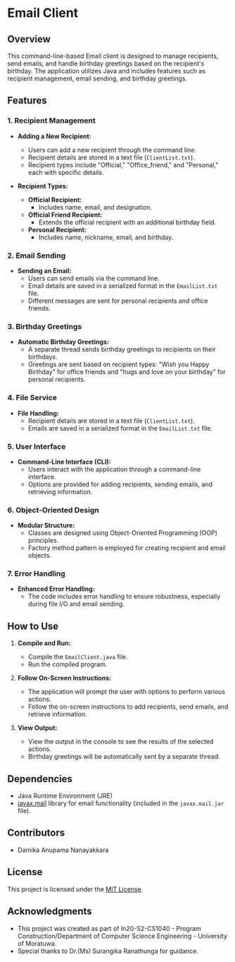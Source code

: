 # Email Client

## Overview

This command-line-based Email client is designed to manage recipients, send emails, and handle birthday greetings based on the recipient's birthday. The application utilizes Java and includes features such as recipient management, email sending, and birthday greetings.

## Features

### 1. Recipient Management

- **Adding a New Recipient:**
    - Users can add a new recipient through the command line.
    - Recipient details are stored in a text file (`ClientList.txt`).
    - Recipient types include "Official," "Office_friend," and "Personal," each with specific details.

- **Recipient Types:**
    - **Official Recipient:**
        - Includes name, email, and designation.
    - **Official Friend Recipient:**
        - Extends the official recipient with an additional birthday field.
    - **Personal Recipient:**
        - Includes name, nickname, email, and birthday.

### 2. Email Sending

- **Sending an Email:**
    - Users can send emails via the command line.
    - Email details are saved in a serialized format in the `EmailList.txt` file.
    - Different messages are sent for personal recipients and office friends.

### 3. Birthday Greetings

- **Automatic Birthday Greetings:**
    - A separate thread sends birthday greetings to recipients on their birthdays.
    - Greetings are sent based on recipient types: "Wish you Happy Birthday" for office friends and "hugs and love on your birthday" for personal recipients.

### 4. File Service

- **File Handling:**
    - Recipient details are stored in a text file (`ClientList.txt`).
    - Emails are saved in a serialized format in the `EmailList.txt` file.

### 5. User Interface

- **Command-Line Interface (CLI):**
    - Users interact with the application through a command-line interface.
    - Options are provided for adding recipients, sending emails, and retrieving information.

### 6. Object-Oriented Design

- **Modular Structure:**
    - Classes are designed using Object-Oriented Programming (OOP) principles.
    - Factory method pattern is employed for creating recipient and email objects.

### 7. Error Handling

- **Enhanced Error Handling:**
    - The code includes error handling to ensure robustness, especially during file I/O and email sending.

## How to Use

1. **Compile and Run:**
    - Compile the `EmailClient.java` file.
    - Run the compiled program.

2. **Follow On-Screen Instructions:**
    - The application will prompt the user with options to perform various actions.
    - Follow the on-screen instructions to add recipients, send emails, and retrieve information.

3. **View Output:**
    - View the output in the console to see the results of the selected actions.
    - Birthday greetings will be automatically sent by a separate thread.

## Dependencies

- Java Runtime Environment (JRE)
- [javax.mail](https://javaee.github.io/javamail/) library for email functionality (included in the `javax.mail.jar` file).

## Contributors

- Damika Anupama Nanayakkara

## License

This project is licensed under the [MIT License](LICENSE).

## Acknowledgments

- This project was created as part of In20-S2-CS1040 - Program Construction/Department of Computer Science Engineering - University of Moratuwa.
- Special thanks to Dr.(Ms) Surangika Ranathunga for guidance.
